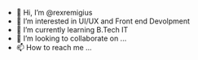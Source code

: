 - 👋 Hi, I’m @rexremigius
- 👀 I’m interested in UI/UX and Front end Devolpment
- 🌱 I’m currently learning B.Tech IT 
- 💞️ I’m looking to collaborate on ...
- 📫 How to reach me ...

<!---
rexremigius/rexremigius is a ✨ special ✨ repository because its `README.md` (this file) appears on your GitHub profile.
You can click the Preview link to take a look at your changes.
--->
